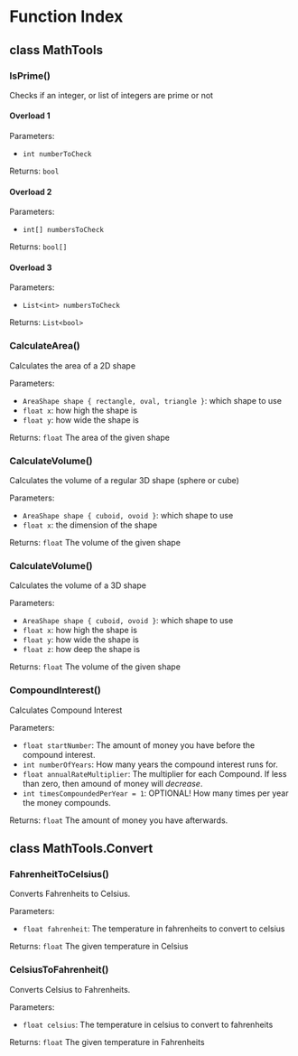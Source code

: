 ﻿# Function Index

## class MathTools
### IsPrime()
Checks if an integer, or list of integers are prime or not
#### Overload 1
Parameters:

- `int numberToCheck`

Returns: `bool`
#### Overload 2
Parameters:

- `int[] numbersToCheck`

Returns: `bool[]`
#### Overload 3
Parameters:

- `List<int> numbersToCheck`

Returns: `List<bool>`
### CalculateArea()
Calculates the area of a 2D shape

Parameters:

- `AreaShape shape { rectangle, oval, triangle }`: which shape to use
- `float x`: how high the shape is
- `float y`: how wide the shape is

Returns: `float` The area of the given shape
### CalculateVolume()
Calculates the volume of a regular 3D shape (sphere or cube)

Parameters:

- `AreaShape shape { cuboid, ovoid }`: which shape to use
- `float x`: the dimension of the shape

Returns: `float` The volume of the given shape
### CalculateVolume()
Calculates the volume of a 3D shape

Parameters:

- `AreaShape shape { cuboid, ovoid }`: which shape to use
- `float x`: how high the shape is
- `float y`: how wide the shape is
- `float z`: how deep the shape is

Returns: `float` The volume of the given shape
### CompoundInterest()
Calculates Compound Interest

Parameters:

- `float startNumber`: The amount of money you have before the compound interest.
- `int numberOfYears`: How many years the compound interest runs for.
- `float annualRateMultiplier`: The multiplier for each Compound. If less than zero, then amound of money will *decrease*.
- `int timesCompoundedPerYear = 1`: OPTIONAL! How many times per year the money compounds.

Returns: `float` The amount of money you have afterwards.
## class MathTools.Convert
### FahrenheitToCelsius()
Converts Fahrenheits to Celsius.

Parameters:

- `float fahrenheit`: The temperature in fahrenheits to convert to celsius

Returns: `float` The given temperature in Celsius
### CelsiusToFahrenheit()
Converts Celsius to Fahrenheits.

Parameters:

- `float celsius`: The temperature in celsius to convert to fahrenheits

Returns: `float` The given temperature in Fahrenheits